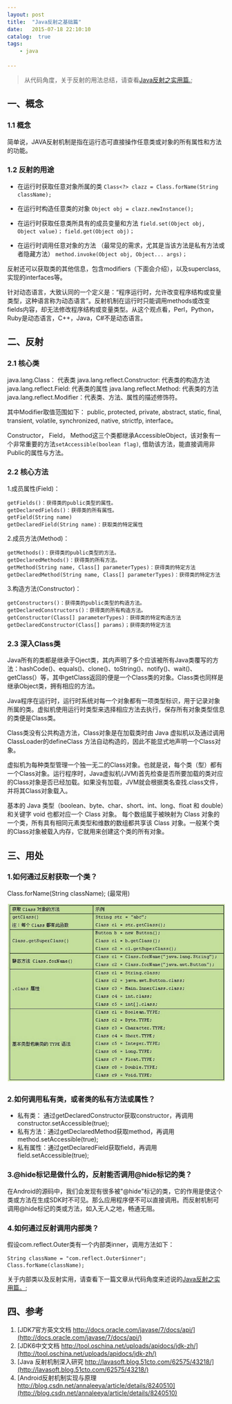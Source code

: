 ```yaml
---
layout: post
title:  "Java反射之基础篇"
date:   2015-07-18 22:10:10
catalog:  true
tags:
    - java

---
```


> 从代码角度，关于反射的用法总结，请查看[Java反射之实用篇.](https://panard313.github.io/2015/10/31/java-reflection-2/);

## 一、概念

### 1.1 概念
简单说，JAVA反射机制是指在运行态可直接操作任意类或对象的所有属性和方法的功能。

### 1.2 反射的用途

- 在运行时获取任意对象所属的类
    `Class<?> clazz = Class.forName(String className);`

- 在运行时构造任意类的对象
    `Object obj = clazz.newInstance();`

- 在运行时获取任意类所具有的成员变量和方法
    `field.set(Object obj, Object value)；`
    `field.get(Object obj)；`

- 在运行时调用任意对象的方法  （最常见的需求，尤其是当该方法是私有方法或者隐藏方法）
    `method.invoke(Object obj, Object... args)；`

反射还可以获取类的其他信息，包含modifiers（下面会介绍），以及superclass, 实现的interfaces等。

针对动态语言，大致认同的一个定义是：“程序运行时，允许改变程序结构或变量类型，这种语言称为动态语言”。反射机制在运行时只能调用methods或改变fields内容，却无法修改程序结构或变量类型。从这个观点看，Perl，Python，Ruby是动态语言，C++，Java，C#不是动态语言。


## 二、反射

### 2.1 核心类

java.lang.Class： 代表类
java.lang.reflect.Constructor:  代表类的构造方法
java.lang.reflect.Field:  代表类的属性
java.lang.reflect.Method:  代表类的方法
java.lang.reflect.Modifier：代表类、方法、属性的描述修饰符。

其中Modifier取值范围如下：
public, protected, private, abstract, static, final, transient, volatile, synchronized, native, strictfp, interface。

Constructor， Field， Method这三个类都继承AccessibleObject，该对象有一个非常重要的方法`setAccessible(boolean flag)`, 借助该方法，能直接调用非Public的属性与方法。




### 2.2 核心方法
1.成员属性(Field)：

    getFields()：获得类的public类型的属性。
    getDeclaredFields()：获得类的所有属性。
    getField(String name)
    getDeclaredField(String name)：获取类的特定属性


2.成员方法(Method)：

    getMethods()：获得类的public类型的方法。
    getDeclaredMethods()：获得类的所有方法。
    getMethod(String name, Class[] parameterTypes)：获得类的特定方法
    getDeclaredMethod(String name, Class[] parameterTypes)：获得类的特定方法


3.构造方法(Constructor)：

    getConstructors()：获得类的public类型的构造方法。
    getDeclaredConstructors()：获得类的所有构造方法。
    getConstructor(Class[] parameterTypes)：获得类的特定构造方法
    getDeclaredConstructor(Class[] params)；获得类的特定方法


### 2.3 深入Class类

Java所有的类都是继承于Oject类，其内声明了多个应该被所有Java类覆写的方法：hashCode()、equals()、clone()、toString()、notify()、wait()、getClass(）等，其中getClass返回的便是一个Class类的对象。Class类也同样是继承Object类，拥有相应的方法。

Java程序在运行时，运行时系统对每一个对象都有一项类型标识，用于记录对象所属的类。虚拟机使用运行时类型来选择相应方法去执行，保存所有对象类型信息的类便是Class类。

 Class类没有公共构造方法，Class对象是在加载类时由 Java 虚拟机以及通过调用ClassLoader的defineClass 方法自动构造的，因此不能显式地声明一个Class对象。

虚拟机为每种类型管理一个独一无二的Class对象。也就是说，每个类（型）都有一个Class对象。运行程序时，Java虚拟机(JVM)首先检查是否所要加载的类对应的Class对象是否已经加载。如果没有加载，JVM就会根据类名查找.class文件，并将其Class对象载入。

基本的 Java 类型（boolean、byte、char、short、int、long、float 和 double）和关键字 void 也都对应一个 Class 对象。 每个数组属于被映射为 Class 对象的一个类，所有具有相同元素类型和维数的数组都共享该 Class 对象。一般某个类的Class对象被载入内存，它就用来创建这个类的所有对象。




## 三、用处

### 1.如何通过反射获取一个类？
Class.forName(String className); (最常用)

![class newinstance](/images/java-reflect/java_reflect_1.jpg)

### 2.如何调用私有类，或者类的私有方法或属性？
- 私有类： 通过getDeclaredConstructor获取constructor，再调用constructor.setAccessible(true);
- 私有方法：通过getDeclaredMethod获取method，再调用method.setAccessible(true);
- 私有属性：通过getDeclaredField获取field，再调用field.setAccessible(true);


### 3.@hide标记是做什么的，反射能否调用@hide标记的类？
在Android的源码中，我们会发现有很多被"@hide"标记的类，它的作用是使这个类或方法在生成SDK时不可见。那么应用程序便不可以直接调用。而反射机制可调用@hide标记的类或方法，如入无人之地，畅通无阻。

### 4.如何通过反射调用内部类？
假设com.reflect.Outer类有一个内部类inner，调用方法如下：

    String className = "com.reflect.Outer$inner";
    Class.forName(className);

关于内部类以及反射实用，请查看下一篇文章从代码角度来述说的[Java反射之实用篇。](https://panard313.github.io/2015/10/31/java-reflection-2/);


## 四、参考

1. [JDK7官方英文文档  http://docs.oracle.com/javase/7/docs/api/](http://docs.oracle.com/javase/7/docs/api/)
2. [JDK6中文文档  http://tool.oschina.net/uploads/apidocs/jdk-zh/](http://tool.oschina.net/uploads/apidocs/jdk-zh/)
3. [Java 反射机制深入研究  http://lavasoft.blog.51cto.com/62575/43218/](http://lavasoft.blog.51cto.com/62575/43218/)
4. [Android反射机制实现与原理  http://blog.csdn.net/annaleeya/article/details/8240510](http://blog.csdn.net/annaleeya/article/details/8240510)
